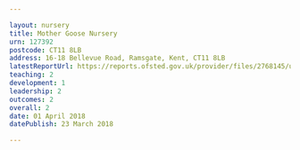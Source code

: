 ```yaml
---

layout: nursery
title: Mother Goose Nursery
urn: 127392
postcode: CT11 8LB
address: 16-18 Bellevue Road, Ramsgate, Kent, CT11 8LB
latestReportUrl: https://reports.ofsted.gov.uk/provider/files/2768145/urn/127392.pdf
teaching: 2
development: 1
leadership: 2
outcomes: 2
overall: 2
date: 01 April 2018 
datePublish: 23 March 2018

---
```

